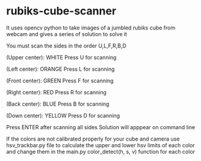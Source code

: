 # rubiks-cube-scanner
It uses opencv python to take images of a jumbled rubiks cube from webcam and gives a series of solution to solve it

You must scan the sides in the order U,L,F,R,B,D

(Upper center): WHITE   Press U for scanning

(Left center): ORANGE   Press L for scanning

(Front center): GREEN   Press F for scanning

(Right center): RED     Press R for scanning

(Back center): BLUE     Press B for scanning

(Down center): YELLOW   Press D for scanning

Press ENTER after scanning all sides
Solution will apppear on command line

If the colors are not calibrated properly for your cube and camera use hsv_trackbar.py file 
to calculate the upper and lower hsv limits of each color and change them in the main.py
color_detect(h, s, v) function for each color
